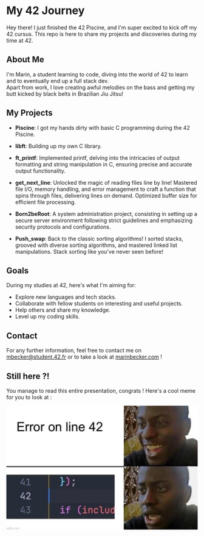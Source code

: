 # My 42 Journey

Hey there! I just finished the 42 Piscine, and I'm super excited to kick off my 42 cursus. This repo is here to share my projects and discoveries during my time at 42.

## About Me

I'm Marin, a student learning to code, diving into the world of 42 to learn and to eventually end up a full stack dev.  
Apart from work, I love creating awful melodies on the bass and getting my butt kicked by black belts in Brazilian Jiu Jitsu!

## My Projects

- **Piscine**: I got my hands dirty with basic C programming during the 42 Piscine.

- **libft**: Building up my own C library.

- **ft_printf**: Implemented printf, delving into the intricacies of output formatting and string manipulation in C, ensuring precise and accurate output functionality.

- **get_next_line**: Unlocked the magic of reading files line by line! Mastered file I/O, memory handling, and error management to craft a function that spins through files, delivering lines on demand. Optimized buffer size for efficient file processing.

- **Born2beRoot**: A system administration project, consisting in setting up a secure server environment following strict guidelines and emphasizing security protocols and configurations.

- **Push_swap**: Back to the classic sorting algorithms! I sorted stacks, grooved with diverse sorting algorithms, and mastered linked list manipulations. Stack sorting like you've never seen before!


## Goals

During my studies at 42, here's what I'm aiming for:

- Explore new languages and tech stacks.
- Collaborate with fellow students on interesting and useful projects.
- Help others and share my knowledge.
- Level up my coding skills.


## Contact

For any further information, feel free to contact me on [mbecker@student.42.fr](mailto:mbecker@student.42.fr) or to take a look at [marinbecker.com](https://www.marinbecker.com) !



## Still here ?!

You manage to read this entire presentation, congrats ! Here's a cool meme for you to look at :

![Cool Meme](./.misc/meme-line42.jpg)